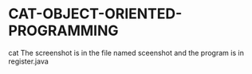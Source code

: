 # CAT-OBJECT-ORIENTED-PROGRAMMING
cat
The screenshot is in the file named sceenshot
and the program is in register.java
